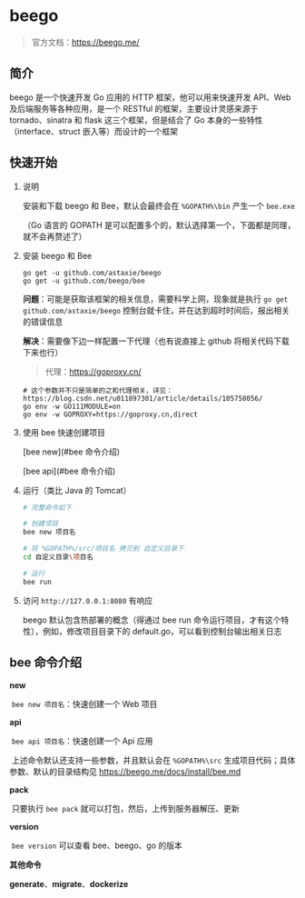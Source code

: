 # beego

> 官方文档：https://beego.me/

## 简介

beego 是一个快速开发 Go 应用的 HTTP 框架，他可以用来快速开发 API、Web 及后端服务等各种应用，是一个 RESTful  的框架，主要设计灵感来源于 tornado、sinatra 和 flask 这三个框架，但是结合了 Go  本身的一些特性（interface、struct 嵌入等）而设计的一个框架

## 快速开始

1. 说明

   安装和下载 beego 和 Bee，默认会最终会在 `%GOPATH%\bin` 产生一个 `bee.exe`
   
   （Go 语言的 GOPATH 是可以配置多个的，默认选择第一个，下面都是同理，就不会再赘述了）
   
2. 安装 beego 和 Bee

   ```shell
   go get -u github.com/astaxie/beego
   go get -u github.com/beego/bee
   ```

   **问题**：可能是获取该框架的相关信息，需要科学上网，现象就是执行 `go get github.com/astaxie/beego` 控制台就卡住，并在达到超时时间后，报出相关的错误信息

   **解决**：需要像下边一样配置一下代理（也有说直接上 github 将相关代码下载下来也行）

   > 代理：https://goproxy.cn/

   ```shell
   # 这个参数并不只是简单的之和代理相关，详见：https://blog.csdn.net/u011897301/article/details/105758056/
   go env -w GO111MODULE=on
   go env -w GOPROXY=https://goproxy.cn,direct 
   ```

3. 使用 bee 快速创建项目

   [bee new](#bee 命令介绍)

   [bee api](#bee 命令介绍)

4. 运行（类比 Java 的 Tomcat）

   ```bash
   # 完整命令如下
   
   # 创建项目
   bee new 项目名
   
   # 将 %GOPATH%/src/项目名 拷贝到 自定义目录下
   cd 自定义目录\项目名
   
   # 运行
   bee run
   ```

5. 访问 `http://127.0.0.1:8080` 有响应

   beego 默认包含热部署的概念（得通过 bee run 命令运行项目，才有这个特性），例如，修改项目目录下的 default.go，可以看到控制台输出相关日志

## bee 命令介绍

**new**

​	`bee new 项目名`：快速创建一个 Web 项目

**api**

​	`bee api 项目名`：快速创建一个 Api 应用

​	上述命令默认还支持一些参数，并且默认会在 `%GOPATH%\src` 生成项目代码；具体参数、默认的目录结构见 https://beego.me/docs/install/bee.md

**pack**

​	只要执行 `bee pack` 就可以打包，然后，上传到服务器解压、更新

**version**

​	`bee version` 可以查看 bee、beego、go 的版本

**其他命令**

​	**generate**、**migrate**、**dockerize**

